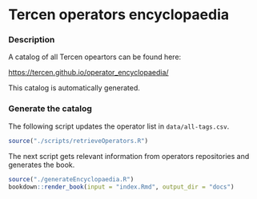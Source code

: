 # Tercen operators encyclopaedia

### Description

A catalog of all Tercen opeartors can be found here:

https://tercen.github.io/operator_encyclopaedia/

This catalog is automatically generated.

### Generate the catalog

The following script updates the operator list in `data/all-tags.csv`.

```r
source("./scripts/retrieveOperators.R")
```

The next script gets relevant information from operators repositories and generates the book.

```r
source("./generateEncyclopaedia.R")
bookdown::render_book(input = "index.Rmd", output_dir = "docs")
```